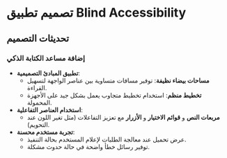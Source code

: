 # تصميم تطبيق Blind Accessibility

## تحديثات التصميم

### إضافة مساعد الكتابة الذكي

- **تطبيق المبادئ التصميمية**:
  - **مساحات بيضاء نظيفة**: توفير مسافات متساوية بين عناصر الواجهة لتسهيل القراءة.
  - **تخطيط منظم**: استخدام تخطيط متجاوب يعمل بشكل جيد على الأجهزة المحمولة.
- **استخدام العناصر التفاعلية**:
  - **مربعات النص** و **قوائم الاختيار** و **الأزرار** مع تعزيز التفاعلات (مثل تغير اللون عند التحويم).
- **تجربة مستخدم محسنة**:
  - عرض تحميل عند معالجة الطلبات لإعلام المستخدم بحالة التنفيذ.
  - توفير رسائل خطأ واضحة في حالة حدوث مشكلة.